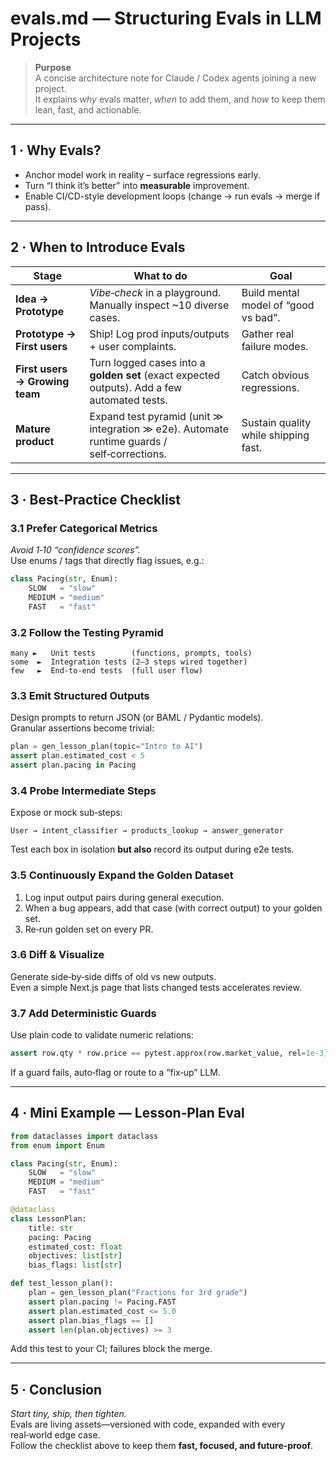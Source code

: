 # evals.md — Structuring Evals in LLM Projects

> **Purpose**  
> A concise architecture note for Claude / Codex agents joining a new project.  
> It explains *why* evals matter, *when* to add them, and *how* to keep them lean, fast, and actionable.

---

## 1 · Why Evals?

* Anchor model work in reality – surface regressions early.  
* Turn “I think it’s better” into **measurable** improvement.  
* Enable CI/CD-style development loops (change → run evals → merge if pass).  

---

## 2 · When to Introduce Evals

| Stage | What to do | Goal |
|-------|------------|------|
| **Idea → Prototype** | *Vibe‑check* in a playground. Manually inspect ~10 diverse cases. | Build mental model of “good vs bad”. |
| **Prototype → First users** | Ship! Log prod inputs/outputs + user complaints. | Gather real failure modes. |
| **First users → Growing team** | Turn logged cases into a **golden set** (exact expected outputs). Add a few automated tests. | Catch obvious regressions. |
| **Mature product** | Expand test pyramid (unit ≫ integration ≫ e2e). Automate runtime guards / self‑corrections. | Sustain quality while shipping fast. |

---

## 3 · Best‑Practice Checklist

### 3.1 Prefer Categorical Metrics  
*Avoid 1‑10 “confidence scores”.*  
Use enums / tags that directly flag issues, e.g.:

```python
class Pacing(str, Enum):
    SLOW   = "slow"
    MEDIUM = "medium"
    FAST   = "fast"
```

### 3.2 Follow the Testing Pyramid  

```
many ►   Unit tests        (functions, prompts, tools)  
some  ►  Integration tests (2–3 steps wired together)  
few   ►  End‑to‑end tests  (full user flow)  
```

### 3.3 Emit Structured Outputs  

Design prompts to return JSON (or BAML / Pydantic models).  
Granular assertions become trivial:

```python
plan = gen_lesson_plan(topic="Intro to AI")
assert plan.estimated_cost < 5
assert plan.pacing in Pacing
```

### 3.4 Probe Intermediate Steps  

Expose or mock sub‑steps:

```text
User → intent_classifier → products_lookup → answer_generator
```

Test each box in isolation **but also** record its output during e2e tests.

### 3.5 Continuously Expand the Golden Dataset  

1. Log input output pairs during general execution.
2. When a bug appears, add that case (with correct output) to your golden set.  
3. Re‑run golden set on every PR.

### 3.6 Diff & Visualize  

Generate side‑by‑side diffs of old vs new outputs.  
Even a simple Next.js page that lists changed tests accelerates review.

### 3.7 Add Deterministic Guards  

Use plain code to validate numeric relations:

```python
assert row.qty * row.price == pytest.approx(row.market_value, rel=1e-3)
```

If a guard fails, auto‑flag or route to a “fix‑up” LLM.

---

## 4 · Mini Example — Lesson‑Plan Eval

```python
from dataclasses import dataclass
from enum import Enum

class Pacing(str, Enum):
    SLOW   = "slow"
    MEDIUM = "medium"
    FAST   = "fast"

@dataclass
class LessonPlan:
    title: str
    pacing: Pacing
    estimated_cost: float
    objectives: list[str]
    bias_flags: list[str]

def test_lesson_plan():
    plan = gen_lesson_plan("Fractions for 3rd grade")
    assert plan.pacing != Pacing.FAST
    assert plan.estimated_cost <= 5.0
    assert plan.bias_flags == []
    assert len(plan.objectives) >= 3
```

Add this test to your CI; failures block the merge.

---

## 5 · Conclusion

*Start tiny, ship, then tighten.*  
Evals are living assets—versioned with code, expanded with every real‑world edge case.  
Follow the checklist above to keep them **fast, focused, and future‑proof**.
